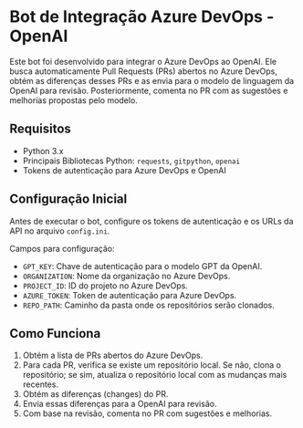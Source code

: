 # Bot de Integração Azure DevOps - OpenAI

Este bot foi desenvolvido para integrar o Azure DevOps ao OpenAI. Ele busca automaticamente Pull Requests (PRs) abertos no Azure DevOps, obtém as diferenças desses PRs e as envia para o modelo de linguagem da OpenAI para revisão. Posteriormente, comenta no PR com as sugestões e melhorias propostas pelo modelo.

## Requisitos

- Python 3.x
- Principais Bibliotecas Python: `requests`, `gitpython`, `openai`
- Tokens de autenticação para Azure DevOps e OpenAI

## Configuração Inicial

Antes de executar o bot, configure os tokens de autenticação e os URLs da API no arquivo `config.ini`.

Campos para configuração:

- `GPT_KEY`: Chave de autenticação para o modelo GPT da OpenAI.
- `ORGANIZATION`: Nome da organização no Azure DevOps.
- `PROJECT_ID`: ID do projeto no Azure DevOps.
- `AZURE_TOKEN`: Token de autenticação para Azure DevOps.
- `REPO_PATH`: Caminho da pasta onde os repositórios serão clonados.

## Como Funciona

1. Obtém a lista de PRs abertos do Azure DevOps.
2. Para cada PR, verifica se existe um repositório local. Se não, clona o repositório; se sim, atualiza o repositório local com as mudanças mais recentes.
3. Obtém as diferenças (changes) do PR.
4. Envia essas diferenças para a OpenAI para revisão.
5. Com base na revisão, comenta no PR com sugestões e melhorias.


